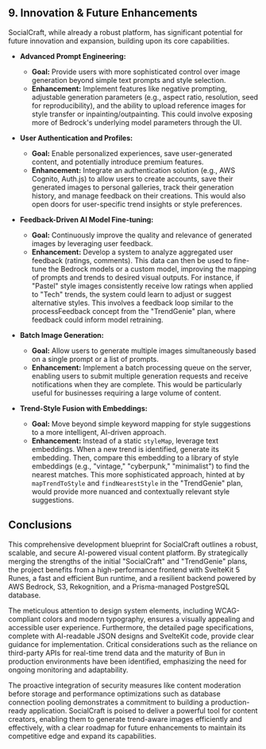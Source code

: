 ## 9. Innovation & Future Enhancements

SocialCraft, while already a robust platform, has significant potential for
future innovation and expansion, building upon its core capabilities.

- **Advanced Prompt Engineering:**
  - **Goal:** Provide users with more sophisticated control over image
    generation beyond simple text prompts and style selection.
  - **Enhancement:** Implement features like negative prompting, adjustable
    generation parameters (e.g., aspect ratio, resolution, seed for
    reproducibility), and the ability to upload reference images for style
    transfer or inpainting/outpainting. This could involve exposing more of
    Bedrock's underlying model parameters through the UI.

- **User Authentication and Profiles:**
  - **Goal:** Enable personalized experiences, save user-generated content, and
    potentially introduce premium features.
  - **Enhancement:** Integrate an authentication solution (e.g., AWS Cognito,
    Auth.js) to allow users to create accounts, save their generated images to
    personal galleries, track their generation history, and manage feedback on
    their creations. This would also open doors for user-specific trend insights
    or style preferences.

- **Feedback-Driven AI Model Fine-tuning:**
  - **Goal:** Continuously improve the quality and relevance of generated images
    by leveraging user feedback.
  - **Enhancement:** Develop a system to analyze aggregated user feedback
    (ratings, comments). This data can then be used to fine-tune the Bedrock
    models or a custom model, improving the mapping of prompts and trends to
    desired visual outputs. For instance, if "Pastel" style images consistently
    receive low ratings when applied to "Tech" trends, the system could learn to
    adjust or suggest alternative styles. This involves a feedback loop similar
    to the processFeedback concept from the "TrendGenie" plan, where feedback
    could inform model retraining.

- **Batch Image Generation:**
  - **Goal:** Allow users to generate multiple images simultaneously based on a
    single prompt or a list of prompts.
  - **Enhancement:** Implement a batch processing queue on the server, enabling
    users to submit multiple generation requests and receive notifications when
    they are complete. This would be particularly useful for businesses
    requiring a large volume of content.

- **Trend-Style Fusion with Embeddings:**
  - **Goal:** Move beyond simple keyword mapping for style suggestions to a more
    intelligent, AI-driven approach.
  - **Enhancement:** Instead of a static `styleMap`, leverage text embeddings.
    When a new trend is identified, generate its embedding. Then, compare this
    embedding to a library of style embeddings (e.g., "vintage," "cyberpunk,"
    "minimalist") to find the nearest matches. This more sophisticated approach,
    hinted at by `mapTrendToStyle` and `findNearestStyle` in the "TrendGenie"
    plan, would provide more nuanced and contextually relevant style
    suggestions.

## Conclusions

This comprehensive development blueprint for SocialCraft outlines a robust,
scalable, and secure AI-powered visual content platform. By strategically
merging the strengths of the initial "SocialCraft" and "TrendGenie" plans, the
project benefits from a high-performance frontend with SvelteKit 5 Runes, a fast
and efficient Bun runtime, and a resilient backend powered by AWS Bedrock, S3,
Rekognition, and a Prisma-managed PostgreSQL database.

The meticulous attention to design system elements, including WCAG-compliant
colors and modern typography, ensures a visually appealing and accessible user
experience. Furthermore, the detailed page specifications, complete with
AI-readable JSON designs and SvelteKit code, provide clear guidance for
implementation. Critical considerations such as the reliance on third-party APIs
for real-time trend data and the maturity of Bun in production environments have
been identified, emphasizing the need for ongoing monitoring and adaptability.

The proactive integration of security measures like content moderation before
storage and performance optimizations such as database connection pooling
demonstrates a commitment to building a production-ready application. SocialCraft
is poised to deliver a powerful tool for content creators, enabling them to
generate trend-aware images efficiently and effectively, with a clear roadmap
for future enhancements to maintain its competitive edge and expand its
capabilities.